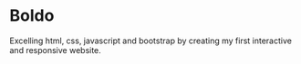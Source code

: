 # Boldo
Excelling html, css, javascript and bootstrap by creating my first interactive and responsive website. 
